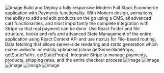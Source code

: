 ![image](https://user-images.githubusercontent.com/93391630/172055274-a05b7e0b-ed19-44d3-9786-412dc5ccee31.png)
Build and Deploy a fully responsive Modern Full Stack Ecommerce application with Payments functionality. With Modern design, animations, the ability to add and edit products on the go using a CMS, all advanced cart functionalities, and most importantly the complete integration with Stripe so that real payment can be done.
Use React Folder and file structure, hooks and refs and advanced State Management of the entire application using React Context API and use nextJs for File-based routing, Data fetching that allows server-side rendering and static generation which makes website incredibly optimized (show getServerSideProps, getStaticPaths, getStaticProps),
Integrate Stripe to manage payments, products, shipping rates, and the entire checkout process
![image](https://user-images.githubusercontent.com/93391630/172055729-add2ba69-22c9-4c5a-85e8-e705eaee726c.png)
![image](https://user-images.githubusercontent.com/93391630/172055745-d54a741d-c671-4ad8-ab13-dabcef85b315.png)
![image](https://user-images.githubusercontent.com/93391630/172055778-08abaf01-6481-438b-811a-c34257f6cb71.png)
![image](https://user-images.githubusercontent.com/93391630/172055818-d7505bdc-8af9-4feb-8726-d71e2806a90f.png)
![image](https://user-images.githubusercontent.com/93391630/172055859-ce63566b-d18c-417a-83af-279abd76ccfd.png)

